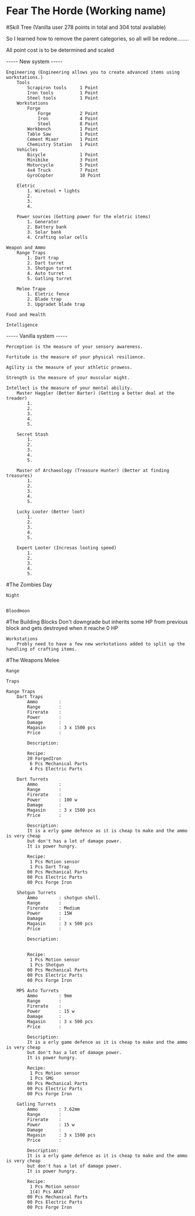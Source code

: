 # Fear The Horde (Working name)

#Skill Tree (Vanilla user 278 points in total and 304 total available)

So I learned how to remove the parent categories, so all will be redone........

All point cost is to be determined and scaled

----- New system -----	

	Engineering (Engineering allows you to create advanced items using workstations.)
		Tools
			Scrapiron tools		1 Point
			Iron tools			1 Point
			Steel tools			1 Point
		Workstations			
			Forge				
				Forge			2 Point
				Iron			4 Point
				Steel			8 Point
			Workbench			1 Point
			Table Saw			1 Point
			Cement Mixer		1 Point
			Chemistry Station	1 Point
		Vehicles
			Bicycle				1 Point
			Minibike			3 Point
			Motorcycle			5 Point
			4x4 Truck			7 Point
			GyroCopter			10 Point
		
		Eletric 
			1. Wiretool + lights
			2. 
			3. 
			4. 
		
		Power sources (Getting power for the eletric items)
			1. Generator
			2. Battery bank
			3. Solar bank
			4. Crafting solar cells
			
	Weapon and Ammo
		Range Traps
			1. Dart trap
			2. Dart turret
			3. Shotgun turret
			4. Auto turret
			5. Gatling turret
			
		Melee Trape
			1. Eletric fence
			2. Blade trap
			3. Upgradet blade trap
	
	Food and Health
	
	Intelligence
	
	
	
----- Vanilla system -----	
	
	Perception is the measure of your sensory awareness.

	Fortitude is the measure of your physical resilience.

	Agility is the measure of your athletic prowess.

	Strength is the measure of your muscular might.	
	
	Intellect is the measure of your mental ability.
		Master Haggler (Better Barter) (Getting a better deal at the treader)
			1.
			2.
			3.
			4.
			5.
			
		Secret Stash 
			1. 
			2.
			3.
			4.
			5.
			
		Master of Archaeology (Treasure Hunter) (Better at finding treasures)
			1. 
			2.
			3.
			4.
			5.
		
		Lucky Looter (Better loot)
			1. 
			2.
			3.
			4.
			5.
	
		Expert Looter (Incresas looting speed)
			1. 
			2.
			3.
			4.
			5.
		

		


#The Zombies
	Day
	
	
	Night
	
	
	Bloodmoon
	
	
#The Building
	Blocks
		Don't downgrade but inherits some HP from previous block and gets destroyed when it reache 0 HP
	
	Workstations
		Probly need to have a few new workstations added to split up the handling of crafting items.
	
	
#The Weapons
	Melee
	 
	Range
	
	Traps
	
	Range Traps
		Dart Traps
			Ammo		: 
			Range		: 
			Firerate	: 
			Power		:  
			Damage		: 
			Magasin		: 3 x 1500 pcs
			Price		: 
			
			Description:
			
			Recipe:
			20 ForgedIron
			 6 Pcs Mechanical Parts
			 4 Pcs Electric Parts
		
		Dart Turrets
			Ammo		: 
			Range		: 
			Firerate	: 
			Power		: 100 w 
			Damage		: 
			Magasin		: 3 x 1500 pcs
			Price		: 
			
			Description:
			It is a erly game defence as it is cheap to make and the ammo is very cheap
			but don't has a lot of damage power.
			It is power hungry.
			
			Recipe:
			 1 Pcs Motion sensor
			 1 Pcs Dart Trap
			00 Pcs Mechanical Parts
			00 Pcs Electric Parts
			00 Pcs Forge Iron
		
		Shotgun Turrets
			Ammo		: shotgun shell.
			Range		: 
			Firerate	: Medium
			Power		: 15W
			Damage		: 
			Magasin		: 3 x 500 pcs
			Price		: 
			
			Description:
			
			
			Recipe:
			 1 Pcs Motion sensor
			 1 Pcs Shotgun
			00 Pcs Mechanical Parts
			00 Pcs Electric Parts
			00 Pcs Forge Iron
			
		MP5 Auto Turrets
			Ammo		: 9mm
			Range		: 
			Firerate	: 
			Power		: 15 w 
			Damage		: 
			Magasin		: 3 x 500 pcs
			Price		: 
			
			Description:
			It is a erly game defence as it is cheap to make and the ammo is very cheap
			but don't has a lot of damage power.
			It is power hungry.
			
			Recipe:
			 1 Pcs Motion sensor
			 1 Pcs SMG 
			00 Pcs Mechanical Parts
			00 Pcs Electric Parts
			00 Pcs Forge Iron

		Gatling Turrets
			Ammo		: 7.62mm
			Range		: 
			Firerate	: 
			Power		: 15 w 
			Damage		: 
			Magasin		: 3 x 1500 pcs
			Price		: 
			
			Description:
			It is a erly game defence as it is cheap to make and the ammo is very cheap
			but don't has a lot of damage power.
			It is power hungry.
			
			Recipe:
			 1 Pcs Motion sensor
			 1(4) Pcs AK47
			00 Pcs Mechanical Parts
			00 Pcs Electric Parts
			00 Pcs Forge Iron
		
		
		